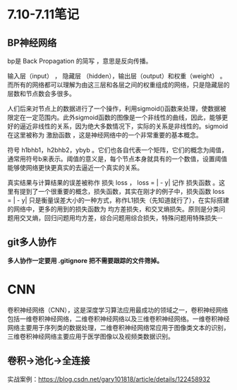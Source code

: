 # 7.10-7.11笔记

## BP神经网络

bp是 Back Propagation 的简写 ，意思是反向传播。



输入层（input） ， 隐藏层 （hidden），输出层（output）和权重（weight） 。而所有的网络都可以理解为由这三层和各层之间的权重组成的网络，只是隐藏层的层数和节点数会多很多。

人们后来对节点上的数据进行了一个操作，利用sigmoid()函数来处理，使数据被限定在一定范围内。此外sigmoid函数的图像是一个非线性的曲线，因此，能够更好的逼近非线性的关系，因为绝大多数情况下，实际的关系是非线性的。sigmoid在这里被称为 激励函数 ，这是神经网络中的一个非常重要的基本概念。

符号 h1bhb1，h2bhb2，ybyb 。它们也各自代表一个矩阵，它们的概念为阈值，通常用符号b来表示。阈值的意义是，每个节点本身就具有的一个数值，设置阈值能够使网络更快更真实的去逼近一个真实的关系。

真实结果与计算结果的误差被称作 损失 loss ， loss = | - y|  记作 损失函数 。这里有提到了一个很重要的概念，损失函数，其实在刚才的例子中，损失函数 loss = | - y|  只是衡量误差大小的一种方式，称作L1损失（先知道就行了），在实际搭建的网络中，更多的用到的损失函数为 均方差损失，和交叉熵损失。原则是分类问题用交叉熵，回归问题用均方差，综合问题用综合损失，特殊问题用特殊损失···

## git多人协作

**多人协作一定要用 .gitignore 把不需要跟踪的文件筛掉。**



# CNN

卷积神经网络（CNN），这是深度学习算法应用最成功的领域之一，卷积神经网络包括一维卷积神经网络，二维卷积神经网络以及三维卷积神经网络。一维卷积神经网络主要用于序列类的数据处理，二维卷积神经网络常应用于图像类文本的识别，三维卷积神经网络主要应用于医学图像以及视频类数据识别。



## 卷积->池化->全连接



实战案例：https://blog.csdn.net/gary101818/article/details/122458932